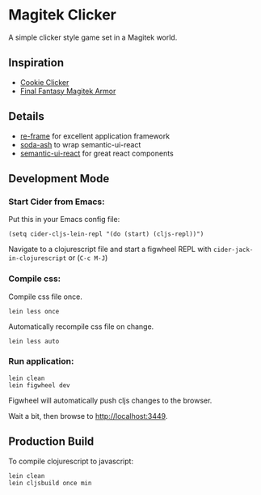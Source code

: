 # Magitek Clicker

A simple clicker style game set in a Magitek world.

## Inspiration

* [Cookie Clicker](http://orteil.dashnet.org/cookieclicker/)
* [Final Fantasy Magitek Armor](http://finalfantasy.wikia.com/wiki/Magitek_Armor)

## Details
* [re-frame](https://github.com/Day8/re-frame) for excellent application framework
* [soda-ash](https://github.com/gadfly361/soda-ash) to wrap semantic-ui-react
* [semantic-ui-react](https://react.semantic-ui.com/introduction) for great react components

## Development Mode

### Start Cider from Emacs:

Put this in your Emacs config file:

```
(setq cider-cljs-lein-repl "(do (start) (cljs-repl))")
```

Navigate to a clojurescript file and start a figwheel REPL with `cider-jack-in-clojurescript` or (`C-c M-J`)

### Compile css:

Compile css file once.

```
lein less once
```

Automatically recompile css file on change.

```
lein less auto
```

### Run application:

```
lein clean
lein figwheel dev
```

Figwheel will automatically push cljs changes to the browser.

Wait a bit, then browse to [http://localhost:3449](http://localhost:3449).

## Production Build


To compile clojurescript to javascript:

```
lein clean
lein cljsbuild once min
```

